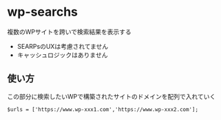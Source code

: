 # wp-searchs
複数のWPサイトを跨いで検索結果を表示する
- SEARPsのUXは考慮されてません
- キャッシュロジックはありません

## 使い方
この部分に検索したいWPで構築されたサイトのドメインを配列で入れていく

```$urls = ['https://www.wp-xxx1.com','https://www.wp-xxx2.com'];```
